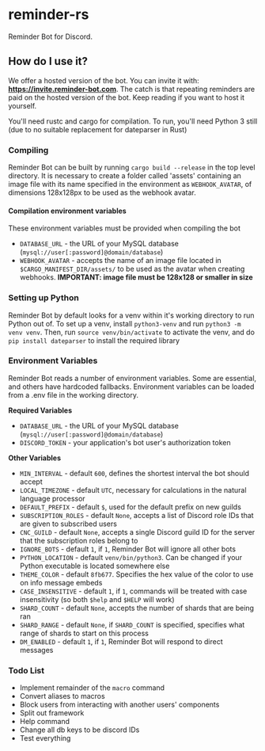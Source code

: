 # reminder-rs
Reminder Bot for Discord.

## How do I use it?
We offer a hosted version of the bot. You can invite it with: **https://invite.reminder-bot.com**. The catch is that repeating 
reminders are paid on the hosted version of the bot. Keep reading if you want to host it yourself.

You'll need rustc and cargo for compilation. To run, you'll need Python 3 still (due to no suitable replacement for dateparser in Rust)

### Compiling
Reminder Bot can be built by running `cargo build --release` in the top level directory. It is necessary to create a folder called 'assets' containing an image file with its name specified in the environment as `WEBHOOK_AVATAR`, of dimensions 128x128px to be used as the webhook avatar.

#### Compilation environment variables
These environment variables must be provided when compiling the bot
* `DATABASE_URL` - the URL of your MySQL database (`mysql://user[:password]@domain/database`)
* `WEBHOOK_AVATAR` - accepts the name of an image file located in `$CARGO_MANIFEST_DIR/assets/` to be used as the avatar when creating webhooks. **IMPORTANT: image file must be 128x128 or smaller in size**

### Setting up Python
Reminder Bot by default looks for a venv within it's working directory to run Python out of. To set up a venv, install `python3-venv` and run `python3 -m venv venv`. Then, run `source venv/bin/activate` to activate the venv, and do `pip install dateparser` to install the required library

### Environment Variables
Reminder Bot reads a number of environment variables. Some are essential, and others have hardcoded fallbacks. Environment variables can be loaded from a .env file in the working directory.

__Required Variables__
* `DATABASE_URL` - the URL of your MySQL database (`mysql://user[:password]@domain/database`)
* `DISCORD_TOKEN` - your application's bot user's authorization token

__Other Variables__
* `MIN_INTERVAL` - default `600`, defines the shortest interval the bot should accept
* `LOCAL_TIMEZONE` - default `UTC`, necessary for calculations in the natural language processor
* `DEFAULT_PREFIX` - default `$`, used for the default prefix on new guilds
* `SUBSCRIPTION_ROLES` - default `None`, accepts a list of Discord role IDs that are given to subscribed users
* `CNC_GUILD` - default `None`, accepts a single Discord guild ID for the server that the subscription roles belong to
* `IGNORE_BOTS` - default `1`, if `1`, Reminder Bot will ignore all other bots
* `PYTHON_LOCATION` - default `venv/bin/python3`. Can be changed if your Python executable is located somewhere else
* `THEME_COLOR` - default `8fb677`. Specifies the hex value of the color to use on info message embeds 
* `CASE_INSENSITIVE` - default `1`, if `1`, commands will be treated with case insensitivity (so both `$help` and `$HELP` will work)
* `SHARD_COUNT` - default `None`, accepts the number of shards that are being ran
* `SHARD_RANGE` - default `None`, if `SHARD_COUNT` is specified, specifies what range of shards to start on this process 
* `DM_ENABLED` - default `1`, if `1`, Reminder Bot will respond to direct messages

### Todo List

* Implement remainder of the `macro` command
* Convert aliases to macros
* Block users from interacting with another users' components
* Split out framework
* Help command
* Change all db keys to be discord IDs
* Test everything
